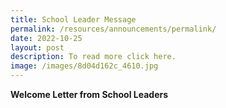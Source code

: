 ```yaml
---
title: School Leader Message
permalink: /resources/announcements/permalink/
date: 2022-10-25
layout: post
description: To read more click here.
image: /images/8d04d162c_4610.jpg
---
```






**Welcome Letter from School Leaders**

